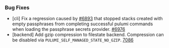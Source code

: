### Bug Fixes

- [cli] Fix a regression caused by [#6893](https://github.com/pulumi/pulumi/pull/6893) that stopped stacks created
  with empty passphrases from completing successful pulumi commands when loading the passphrase secrets provider.
  [#6976](https://github.com/pulumi/pulumi/pull/6976)
- [backend] Add gzip compression to filestate backend.
  Compression can be disabled via `PULUMI_SELF_MANAGED_STATE_NO_GZIP`.
  [7086](https://github.com/pulumi/pulumi/pull/7086)
